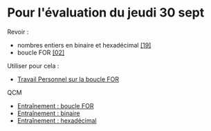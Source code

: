 # Pour l'évaluation du jeudi 30 sept
Revoir :
* nombres entiers en binaire et hexadécimal [[19]](https://github.com/thfruchart/1nsi/tree/main/19)
* boucle FOR [[02]](https://github.com/thfruchart/1nsi/tree/main/02)

Utiliser pour cela : 
* [Travail Personnel sur la boucle FOR](https://github.com/thfruchart/1nsi/blob/main/02/BoucleFOR_TravailPerso.ipynb)

QCM
* [Entraînement : boucle FOR](https://genumsi.inria.fr/qcm.php?h=880726d70ded4812c554654b95b0b551)
* [Entraînement : binaire](https://genumsi.inria.fr/qcm.php?h=3ede5ddf7e6bc621c76aa74702e2d565)
* [Entraînement : hexadécimal](https://genumsi.inria.fr/qcm.php?h=a5bce480359dc6ce1d1c3ca01397c7a1)

